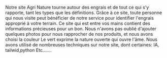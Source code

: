 Notre site Agri Nature  tourne autour des engrais et de tout ce qui s'y rapporte, tant les types que les définitions. Grâce à ce site, toute personne qui nous visite peut bénéficier de notre service pour identifier l'engrais approprié à votre terrain. Ce site qui est entre vos mains contient des informations précieuses pour un bon. Nous n'avons pas oublié d'ajouter quelques photos pour nous rapprocher de nos produits, et nous avons choisi la couleur Le vert exprime la nature ouverte qui ouvre l'âme. Nous avons utilisé de nombreuses techniques sur notre site, dont certaines: IA, tailwid,python Etc.......
